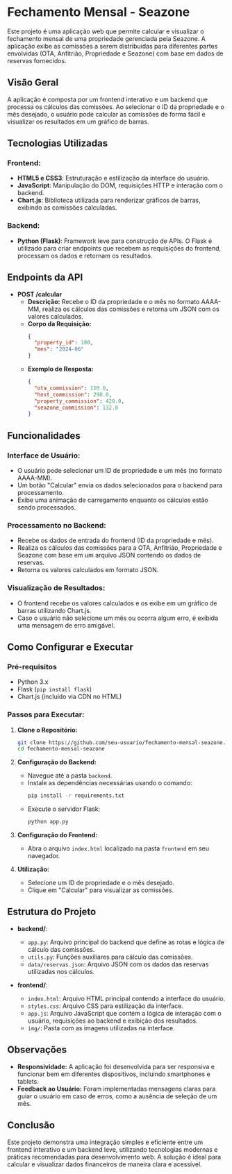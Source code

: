 # Fechamento Mensal - Seazone

Este projeto é uma aplicação web que permite calcular e visualizar o fechamento mensal de uma propriedade gerenciada pela Seazone. A aplicação exibe as comissões a serem distribuídas para diferentes partes envolvidas (OTA, Anfitrião, Propriedade e Seazone) com base em dados de reservas fornecidos.

## Visão Geral

A aplicação é composta por um frontend interativo e um backend que processa os cálculos das comissões. Ao selecionar o ID da propriedade e o mês desejado, o usuário pode calcular as comissões de forma fácil e visualizar os resultados em um gráfico de barras.

## Tecnologias Utilizadas

### Frontend:
- **HTML5 e CSS3**: Estruturação e estilização da interface do usuário.
- **JavaScript**: Manipulação do DOM, requisições HTTP e interação com o backend.
- **Chart.js**: Biblioteca utilizada para renderizar gráficos de barras, exibindo as comissões calculadas.

### Backend:
- **Python (Flask)**: Framework leve para construção de APIs. O Flask é utilizado para criar endpoints que recebem as requisições do frontend, processam os dados e retornam os resultados.
## Endpoints da API

- **POST /calcular**
  - **Descrição:** Recebe o ID da propriedade e o mês no formato AAAA-MM, realiza os cálculos das comissões e retorna um JSON com os valores calculados.
  - **Corpo da Requisição:**
    ```json
    {
      "property_id": 100,
      "mes": "2024-06"
    }
    ```
  - **Exemplo de Resposta:**
    ```json
    {
      "ota_commission": 150.0,
      "host_commission": 298.0,
      "property_commission": 420.0,
      "seazone_commission": 132.0
    }
    ```
## Funcionalidades

### Interface de Usuário:
- O usuário pode selecionar um ID de propriedade e um mês (no formato AAAA-MM).
- Um botão "Calcular" envia os dados selecionados para o backend para processamento.
- Exibe uma animação de carregamento enquanto os cálculos estão sendo processados.

### Processamento no Backend:
- Recebe os dados de entrada do frontend (ID da propriedade e mês).
- Realiza os cálculos das comissões para a OTA, Anfitrião, Propriedade e Seazone com base em um arquivo JSON contendo os dados de reservas.
- Retorna os valores calculados em formato JSON.

### Visualização de Resultados:
- O frontend recebe os valores calculados e os exibe em um gráfico de barras utilizando Chart.js.
- Caso o usuário não selecione um mês ou ocorra algum erro, é exibida uma mensagem de erro amigável.

## Como Configurar e Executar

### Pré-requisitos
- Python 3.x
- Flask (`pip install flask`)
- Chart.js (incluído via CDN no HTML)

### Passos para Executar:

1. **Clone o Repositório:**
   ```bash
   git clone https://github.com/seu-usuario/fechamento-mensal-seazone.git
   cd fechamento-mensal-seazone
2. **Configuração do Backend:**
   - Navegue até a pasta `backend`.
   - Instale as dependências necessárias usando o comando:
     ```bash
     pip install -r requirements.txt
     ```
   - Execute o servidor Flask:
     ```bash
     python app.py
     ```

3. **Configuração do Frontend:**
   - Abra o arquivo `index.html` localizado na pasta `frontend` em seu navegador.

4. **Utilização:**
   - Selecione um ID de propriedade e o mês desejado.
   - Clique em "Calcular" para visualizar as comissões.

## Estrutura do Projeto

- **backend/**:
  - `app.py`: Arquivo principal do backend que define as rotas e lógica de cálculo das comissões.
  - `utils.py`: Funções auxiliares para cálculo das comissões.
  - `data/reservas.json`: Arquivo JSON com os dados das reservas utilizadas nos cálculos.

- **frontend/**:
  - `index.html`: Arquivo HTML principal contendo a interface do usuário.
  - `styles.css`: Arquivo CSS para estilização da interface.
  - `app.js`: Arquivo JavaScript que contém a lógica de interação com o usuário, requisições ao backend e exibição dos resultados.
  - `img/`: Pasta com as imagens utilizadas na interface.

## Observações

- **Responsividade:** A aplicação foi desenvolvida para ser responsiva e funcionar bem em diferentes dispositivos, incluindo smartphones e tablets.
- **Feedback ao Usuário:** Foram implementadas mensagens claras para guiar o usuário em caso de erros, como a ausência de seleção de um mês.

## Conclusão

Este projeto demonstra uma integração simples e eficiente entre um frontend interativo e um backend leve, utilizando tecnologias modernas e práticas recomendadas para desenvolvimento web. A solução é ideal para calcular e visualizar dados financeiros de maneira clara e acessível.
